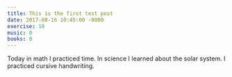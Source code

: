 ```yaml
---
title: This is the first test post
date: 2017-08-16 10:45:00 -0000
exercise: 10
music: 0
books: 0
---
```

Today in math I practiced time. In science I learned about the solar system. I practiced cursive handwriting.